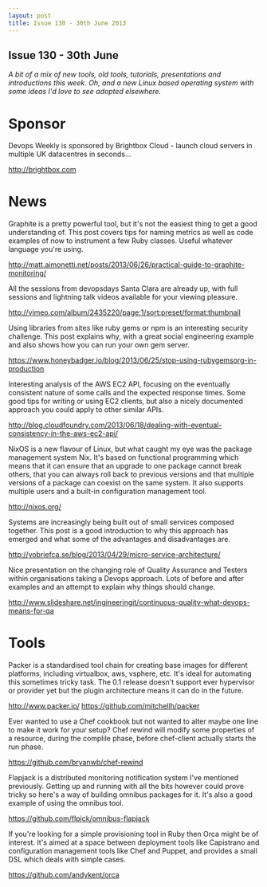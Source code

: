 ```yaml
---
layout: post
title: Issue 130 - 30th June 2013
---
```


## Issue 130 - 30th June

_A bit of a mix of new tools, old tools, tutorials, presentations and introductions this week. Oh, and a new Linux based operating system with some ideas I'd love to see adopted elsewhere._


Sponsor
======

Devops Weekly is sponsored by Brightbox Cloud - launch cloud servers in multiple UK datacentres in seconds...

http://brightbox.com


News
====

Graphite is a pretty powerful tool, but it's not the easiest thing to get a good understanding of. This post covers tips for naming metrics as well as code examples of now to instrument a few Ruby classes. Useful whatever language you're using.

http://matt.aimonetti.net/posts/2013/06/26/practical-guide-to-graphite-monitoring/


All the sessions from devopsdays Santa Clara are already up, with full sessions and lightning talk videos available for your viewing pleasure.

http://vimeo.com/album/2435220/page:1/sort:preset/format:thumbnail


Using libraries from sites like ruby gems or npm is an interesting security challenge. This post explains why, with a great social engineering example and also shows how you can run your own gem server.

https://www.honeybadger.io/blog/2013/06/25/stop-using-rubygemsorg-in-production


Interesting analysis of the AWS EC2 API, focusing on the eventually consistent nature of some calls and the expected response times. Some good tips for writing or using EC2 clients, but also a nicely documented approach you could apply to other similar APIs.

http://blog.cloudfoundry.com/2013/06/18/dealing-with-eventual-consistency-in-the-aws-ec2-api/


NixOS is a new flavour of Linux, but what caught my eye was the package management system Nix. It's based on functional programming which means that it can ensure that an upgrade to one package cannot break others, that you can always roll back to previous versions and that multiple versions of a package can coexist on the same system. It also supports multiple users and a built-in configuration management tool.

http://nixos.org/


Systems are increasingly being built out of small services composed together. This post is a good introduction to why this approach has emerged and what some of the advantages and disadvantages are.

http://yobriefca.se/blog/2013/04/29/micro-service-architecture/


Nice presentation on the changing role of Quality Assurance and Testers within organisations taking a Devops approach. Lots of before and after examples and an attempt to explain why things should change.

http://www.slideshare.net/ingineeringit/continuous-quality-what-devops-means-for-qa


Tools
====

Packer is a standardised tool chain for creating base images for different platforms, including virtualbox, aws, vsphere, etc. It's ideal for automating this sometimes tricky task. The 0.1 release doesn't support ever hypervisor or provider yet but the plugin architecture means it can do in the future.

http://www.packer.io/
https://github.com/mitchellh/packer


Ever wanted to use a Chef cookbook but not wanted to alter maybe one line to make it work for your setup? Chef rewind will modify some properties of a resource, during the complile phase, before chef-client actually starts the run phase.

https://github.com/bryanwb/chef-rewind


Flapjack is a distributed monitoring notification system I've mentioned previously. Getting up and running with all the bits however could prove tricky so here's a way of building omnibus packages for it. It's also a good example of using the omnibus tool.

https://github.com/flpjck/omnibus-flapjack


If you're looking for a simple provisioning tool in Ruby then Orca might be of interest. It's aimed at a space between deployment tools like Capistrano and configuration management tools like Chef and Puppet, and provides a small DSL which deals with simple cases.

https://github.com/andykent/orca 
